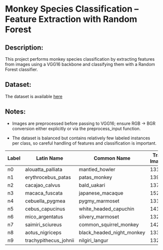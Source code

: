# Monkey Species Classification – Feature Extraction with Random Forest

## Description:
This project performs monkey species classification by extracting features from images using a VGG16 backbone and classifying them with a Random Forest classifier.

## Dataset:
The dataset is available [here](https://www.kaggle.com/datasets/slothkong/10-monkey-species/data)

## Notes:

- Images are preprocessed before passing to VGG16; ensure RGB → BGR conversion either explicitly or via the preprocess_input function.

- The dataset is balanced but contains relatively few labeled instances per class, so careful handling of features and classification is important.

| Label | Latin Name             | Common Name               | Train Images | Validation Images |
|-------|------------------------|---------------------------|--------------|-------------------|
| n0    | alouatta_palliata      | mantled_howler            | 131          | 26                |
| n1    | erythrocebus_patas     | patas_monkey              | 139          | 28                |
| n2    | cacajao_calvus         | bald_uakari               | 137          | 27                |
| n3    | macaca_fuscata         | japanese_macaque          | 152          | 30                |
| n4    | cebuella_pygmea        | pygmy_marmoset            | 131          | 26                |
| n5    | cebus_capucinus        | white_headed_capuchin     | 141          | 28                |
| n6    | mico_argentatus        | silvery_marmoset          | 132          | 26                |
| n7    | saimiri_sciureus       | common_squirrel_monkey    | 142          | 28                |
| n8    | aotus_nigriceps        | black_headed_night_monkey | 133          | 27                |
| n9    | trachypithecus_johnii  | nilgiri_langur            | 132          | 26                |


